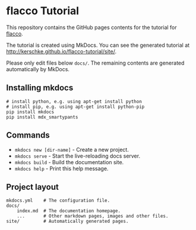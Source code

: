 # flacco Tutorial

This repository contains the GitHub pages contents for the tutorial for [flacco](https://github.com/kerschke/flacco/).

The tutorial is created using MkDocs. You can see the generated tutorial at 
http://kerschke.github.io/flacco-tutorial/site/.

Please only edit files below `docs/`. The remaining contents are generated automatically by MkDocs.

## Installing mkdocs
```{bash}
# install python, e.g. using apt-get install python
# install pip, e.g. using apt-get install python-pip
pip install mkdocs
pip install mdx_smartypants
```

## Commands

* `mkdocs new [dir-name]` - Create a new project.
* `mkdocs serve` - Start the live-reloading docs server.
* `mkdocs build` - Build the documentation site.
* `mkdocs help` - Print this help message.

## Project layout

    mkdocs.yml    # The configuration file.
    docs/
        index.md  # The documentation homepage.
        ...       # Other markdown pages, images and other files.
    site/         # Automatically generated pages.
